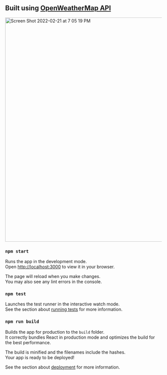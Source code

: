 ## Built using [OpenWeatherMap API](https://openweathermap.org/)
<!-- Following [Code Commerce's](https://www.youtube.com/watch?v=UjeXpct3p7M) video -->

<img width="721" alt="Screen Shot 2022-02-21 at 7 05 19 PM" src="https://user-images.githubusercontent.com/53208269/155055650-f1b2878a-e331-462b-8480-1c590bdde1de.png">









### `npm start`

Runs the app in the development mode.\
Open [http://localhost:3000](http://localhost:3000) to view it in your browser.

The page will reload when you make changes.\
You may also see any lint errors in the console.

### `npm test`

Launches the test runner in the interactive watch mode.\
See the section about [running tests](https://facebook.github.io/create-react-app/docs/running-tests) for more information.

### `npm run build`

Builds the app for production to the `build` folder.\
It correctly bundles React in production mode and optimizes the build for the best performance.

The build is minified and the filenames include the hashes.\
Your app is ready to be deployed!

See the section about [deployment](https://facebook.github.io/create-react-app/docs/deployment) for more information.


